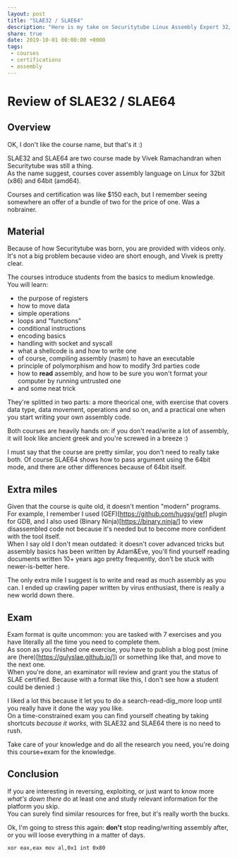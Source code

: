 ```yaml
---
layout: post
title: "SLAE32 / SLAE64"
description: "Here is my take on Securitytube Linux Assembly Expert 32/64bit"
share: true
date: 2019-10-01 00:00:00 +0000
tags:
 - courses
 - certifications
 - assembly
---
```


# Review of SLAE32 / SLAE64

## Overview

OK, I don't like the course name, but that's it :)

SLAE32 and SLAE64 are two course made by Vivek Ramachandran when Securitytube was still a thing.  
As the name suggest, courses cover assembly language on Linux for 32bit (x86) and 64bit (amd64).

Courses and certification was like $150 each, but I remember seeing somewhere an offer of a bundle of two for the price of one. Was a nobrainer.

## Material

Because of how Securitytube was born, you are provided with videos only. It's not a big problem because video are short enough, and Vivek is pretty clear.

The courses introduce students from the basics to medium knowledge.  
You will learn:
* the purpose of registers
* how to move data
* simple operations
* loops and "functions"
* conditional instructions
* encoding basics
* handling with socket and syscall
* what a shellcode is and how to write one
* of course, compiling assembly (nasm) to have an executable
* principle of polymorphism and how to modify 3rd parties code
* how to **read** assembly, and how to be sure you won't format your computer by running untrusted one
* and some neat trick

They're splitted in two parts: a more theorical one, with exercise that covers data type, data movement, operations and so on, and a practical one when you start writing your own assembly code.

Both courses are heavily hands on: if you don't read/write a lot of assembly, it will look like ancient greek and you're screwed in a breeze :)

I must say that the course are pretty similar, you don't need to really take both. Of course SLAE64 shows how to pass argument using the 64bit mode, and there are other differences because of 64bit itself.

## Extra miles

Given that the course is quite old, it doesn't mention "modern" programs. For example, I remember I used (GEF)[https://github.com/hugsy/gef] plugin for GDB, and I also used (Binary Ninja)[https://binary.ninja/] to view disassembled code not because it's needed but to become more confident with the tool itself.  
When I say old I don't mean outdated: it doesn't cover advanced tricks but assembly basics has been written by Adam&Eve, you'll find yourself reading documents written 10+ years ago pretty frequently, don't be stuck with newer-is-better here.

The only extra mile I suggest is to write and read as much assembly as you can. I ended up crawling paper written by virus enthusiast, there is really a new world down there.

## Exam

Exam format is quite uncommon: you are tasked with 7 exercises and you have literally all the time you need to complete them.  
As soon as you finished one exercise, you have to publish a blog post (mine are (here)[https://gulyslae.github.io/]) or something like that, and move to the next one.  
When you're done, an examinator will review and grant you the status of SLAE certified. Because with a format like this, I don't see how a student could be denied :)

I liked a lot this because it let you to do a search-read-dig_more loop until you really have it done the way you like.  
On a time-constrained exam you can find yourself cheating by taking shortcuts *because it works*, with SLAE32 and SLAE64 there is no need to rush.

Take care of your knowledge and do all the research you need, you're doing this course+exam for the knowledge.


## Conclusion

If you are interesting in reversing, exploiting, or just want to know more *what's down there* do at least one and study relevant information for the platform you skip.  
You can surely find similar resources for free, but it's really worth the bucks.

Ok, I'm going to stress this again: **don't** stop reading/writing assembly after, or you will loose everything in a matter of days.

`
xor eax,eax
mov al,0x1
int 0x80
`
